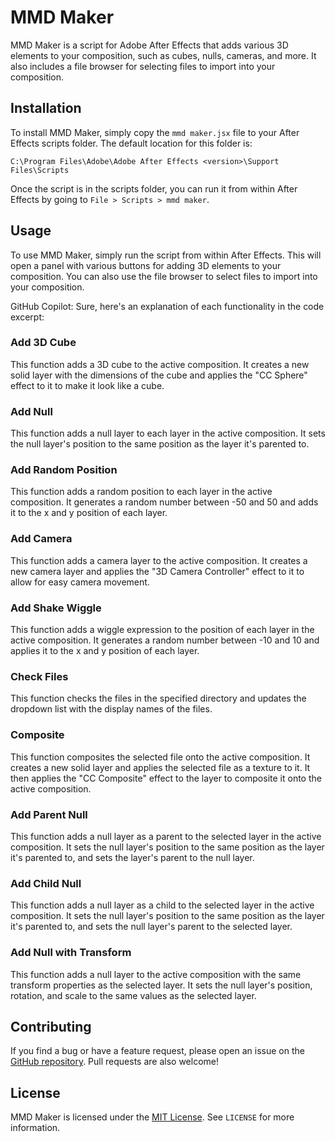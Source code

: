 # MMD Maker

MMD Maker is a script for Adobe After Effects that adds various 3D elements to your composition, such as cubes, nulls, cameras, and more. It also includes a file browser for selecting files to import into your composition.

## Installation

To install MMD Maker, simply copy the `mmd maker.jsx` file to your After Effects scripts folder. The default location for this folder is:

`C:\Program Files\Adobe\Adobe After Effects <version>\Support Files\Scripts`

Once the script is in the scripts folder, you can run it from within After Effects by going to `File > Scripts > mmd maker`.

## Usage

To use MMD Maker, simply run the script from within After Effects. This will open a panel with various buttons for adding 3D elements to your composition. You can also use the file browser to select files to import into your composition.

GitHub Copilot: Sure, here's an explanation of each functionality in the code excerpt:

### Add 3D Cube

This function adds a 3D cube to the active composition. It creates a new solid layer with the dimensions of the cube and applies the "CC Sphere" effect to it to make it look like a cube.

### Add Null

This function adds a null layer to each layer in the active composition. It sets the null layer's position to the same position as the layer it's parented to.

### Add Random Position

This function adds a random position to each layer in the active composition. It generates a random number between -50 and 50 and adds it to the x and y position of each layer.

### Add Camera

This function adds a camera layer to the active composition. It creates a new camera layer and applies the "3D Camera Controller" effect to it to allow for easy camera movement.

### Add Shake Wiggle

This function adds a wiggle expression to the position of each layer in the active composition. It generates a random number between -10 and 10 and applies it to the x and y position of each layer.

### Check Files

This function checks the files in the specified directory and updates the dropdown list with the display names of the files.

### Composite

This function composites the selected file onto the active composition. It creates a new solid layer and applies the selected file as a texture to it. It then applies the "CC Composite" effect to the layer to composite it onto the active composition.

### Add Parent Null

This function adds a null layer as a parent to the selected layer in the active composition. It sets the null layer's position to the same position as the layer it's parented to, and sets the layer's parent to the null layer.

### Add Child Null

This function adds a null layer as a child to the selected layer in the active composition. It sets the null layer's position to the same position as the layer it's parented to, and sets the null layer's parent to the selected layer.

### Add Null with Transform

This function adds a null layer to the active composition with the same transform properties as the selected layer. It sets the null layer's position, rotation, and scale to the same values as the selected layer.

## Contributing

If you find a bug or have a feature request, please open an issue on the [GitHub repository](https://github.com/aymaneallaoui/mmd-maker). Pull requests are also welcome!

## License

MMD Maker is licensed under the [MIT License](https://opensource.org/licenses/MIT). See `LICENSE` for more information.
